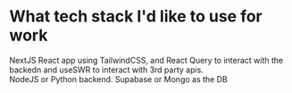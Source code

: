 # What tech stack I'd like to use for work

NextJS React app using TailwindCSS, and React Query to interact with the backedn and useSWR to interact with 3rd party apis.  
NodeJS or Python backend.
Supabase or Mongo as the DB
